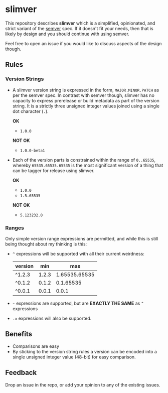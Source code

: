 # slimver

This repository describes __slimver__ which is a simplified, opinionated, and strict variant of the [semver](http://semver.org/) spec.  If it doesn't fit your needs, then that is likely by design and you should continue with using semver.

Feel free to open an issue if you would like to discuss aspects of the design though.

## Rules

### Version Strings

- A slimver version string is expressed in the form, `MAJOR.MINOR.PATCH` as per the semver spec. In contrast with semver though, slimver has no capacity to express prerelease or build metadata as part of the version string.  It is a strictly three unsigned integer values joined using a single dot character (`.`).

  __OK__

  - `1.0.0`

  __NOT OK__

  - `1.0.0-beta1`

- Each of the version parts is constrained within the range of `0..65535`, whereby `65535.65535.65535` is the most significant version of a thing that can be tagger for release using slimver.

  __OK__

  - `1.0.0`
  - `1.5.65535`

  __NOT OK__

  - `5.123232.0`

### Ranges

Only simple version range expressions are permitted, and while this is still being thought about my thinking is this:

- `^` expressions will be supported with all their current weirdness:

	| version | min   | max           |
  |---------|-------|---------------|
  | ^1.2.3  | 1.2.3 | 1.65535.65535 |
  | ^0.1.2  | 0.1.2 | 0.1.65535     |
  | ^0.0.1  | 0.0.1 | 0.0.1         |

- `~` expressions are supported, but are __EXACTLY THE SAME__ as `^` expressions

- `.x` expressions will also be supported.

## Benefits

- Comparisons are easy
- By sticking to the version string rules a version can be encoded into a single unsigned integer value (48-bit) for easy comparison.

## Feedback

Drop an issue in the repo, or add your opinion to any of the existing issues.
